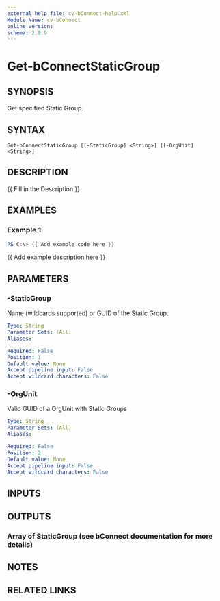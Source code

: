 ```yaml
---
external help file: cv-bConnect-help.xml
Module Name: cv-bConnect
online version:
schema: 2.0.0
---
```


# Get-bConnectStaticGroup

## SYNOPSIS
Get specified Static Group.

## SYNTAX

```
Get-bConnectStaticGroup [[-StaticGroup] <String>] [[-OrgUnit] <String>]
```

## DESCRIPTION
{{ Fill in the Description }}

## EXAMPLES

### Example 1
```powershell
PS C:\> {{ Add example code here }}
```

{{ Add example description here }}

## PARAMETERS

### -StaticGroup
Name (wildcards supported) or GUID of the Static Group.

```yaml
Type: String
Parameter Sets: (All)
Aliases:

Required: False
Position: 1
Default value: None
Accept pipeline input: False
Accept wildcard characters: False
```

### -OrgUnit
Valid GUID of a OrgUnit with Static Groups

```yaml
Type: String
Parameter Sets: (All)
Aliases:

Required: False
Position: 2
Default value: None
Accept pipeline input: False
Accept wildcard characters: False
```

## INPUTS

## OUTPUTS

### Array of StaticGroup (see bConnect documentation for more details)
## NOTES

## RELATED LINKS
